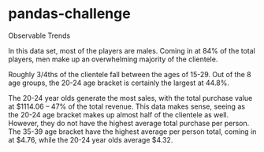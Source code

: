 # pandas-challenge



Observable Trends

In this data set, most of the players are males. Coming in at 84% of the total players, men make up an overwhelming majority of the clientele.

Roughly 3/4ths of the clientele fall between the ages of 15-29. Out of the 8 age groups, the 20-24 age bracket is certainly the largest at 44.8%.

The 20-24 year olds generate the most sales, with the total purchase value at $1114.06 – 47% of the total revenue. This data makes sense, seeing as the 20-24 age bracket makes up almost half of the clientele as well. However, they do not have the highest average total purchase per person. The 35-39 age bracket have the highest average per person total, coming in at $4.76, while the 20-24 year olds average $4.32.
